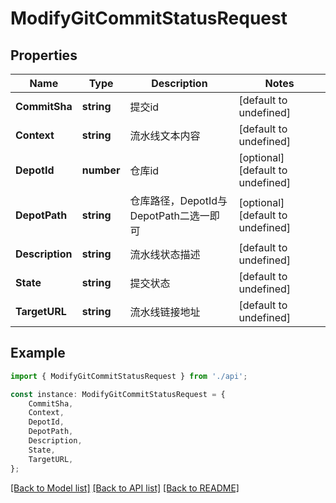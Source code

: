 # ModifyGitCommitStatusRequest


## Properties

Name | Type | Description | Notes
------------ | ------------- | ------------- | -------------
**CommitSha** | **string** | 提交id | [default to undefined]
**Context** | **string** | 流水线文本内容 | [default to undefined]
**DepotId** | **number** | 仓库id | [optional] [default to undefined]
**DepotPath** | **string** | 仓库路径，DepotId与DepotPath二选一即可 | [optional] [default to undefined]
**Description** | **string** | 流水线状态描述 | [default to undefined]
**State** | **string** | 提交状态 | [default to undefined]
**TargetURL** | **string** | 流水线链接地址 | [default to undefined]

## Example

```typescript
import { ModifyGitCommitStatusRequest } from './api';

const instance: ModifyGitCommitStatusRequest = {
    CommitSha,
    Context,
    DepotId,
    DepotPath,
    Description,
    State,
    TargetURL,
};
```

[[Back to Model list]](../README.md#documentation-for-models) [[Back to API list]](../README.md#documentation-for-api-endpoints) [[Back to README]](../README.md)
